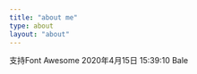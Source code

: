 ```yaml
---
title: "about me"
type: about
layout: "about"
---
```

<i class="fa fa-pencil"></i>支持Font Awesome
2020年4月15日 15:39:10
Bale